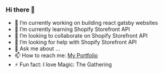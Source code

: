 ### Hi there 👋


- 🔭 I’m currently working on building react gatsby websites
- 🌱 I’m currently learning Shopify Storefront API
- 👯 I’m looking to collaborate on Shopify Storefront API
- 🤔 I’m looking for help with Shopify Storefront API
- 💬 Ask me about ...
- 📫 How to reach me: [My Portfolio](https://www.nikolaoskalfas.com)
- ⚡ Fun fact: I love Magic: The Gathering

